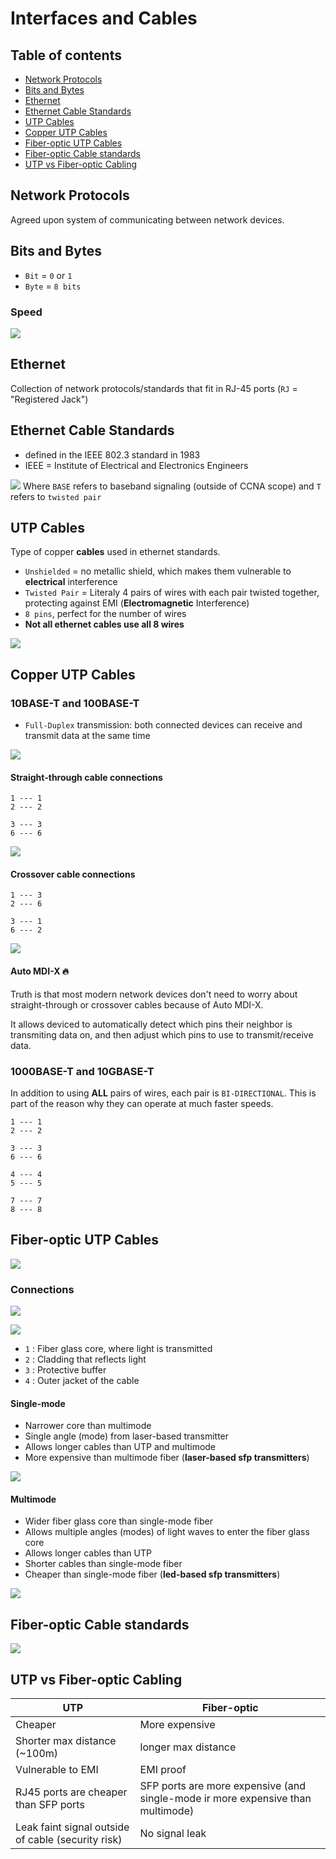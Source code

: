 # Interfaces and Cables


## Table of contents
* [Network Protocols](#network-protocols)
* [Bits and Bytes](#bits-and-bytes)
* [Ethernet](#ethernet)
* [Ethernet Cable Standards](#ethernet-cable-standards)
* [UTP Cables](#utp-cables)
* [Copper UTP Cables](#copper-utp-cables)
* [Fiber-optic UTP Cables](#fiber-optic-utp-cables)
* [Fiber-optic Cable standards](#fiber-optic-cable-standards)
* [UTP vs Fiber-optic Cabling](#utp-vs-fiber-optic-cabling)


## Network Protocols

Agreed upon system of communicating between network devices.

## Bits and Bytes

* `Bit` = `0` or `1`
* `Byte` = `8 bits`

### Speed

![](docs/bits_n_bytes.png)

## Ethernet

Collection of network protocols/standards that fit in RJ-45 ports (`RJ` = "Registered Jack")

## Ethernet Cable Standards

* defined in the IEEE 802.3 standard in 1983
* IEEE = Institute of Electrical and Electronics Engineers

![](docs/copper_ethernet_standards.png)
Where `BASE` refers to baseband signaling (outside of CCNA scope) and `T` refers to `twisted pair`

## UTP Cables

Type of copper **cables** used in ethernet standards.

* `Unshielded` = no metallic shield, which makes them vulnerable to **electrical** interference
* `Twisted Pair` = Literaly 4 pairs of wires with each pair twisted together, protecting against EMI (**Electromagnetic** Interference)
* `8 pins`, perfect for the number of wires
* **Not all ethernet cables use all 8 wires**

![](docs/utp_cables_used_wires.png)

## Copper UTP Cables

### 10BASE-T and 100BASE-T

* `Full-Duplex` transmission: both connected devices can receive and transmit data at the same time

![](docs/pins_chart_10base-t_100base-t.png)

#### Straight-through cable connections

```
1 --- 1
2 --- 2

3 --- 3
6 --- 6
```

![](docs/straight-through_pc_and_switch.png)

#### Crossover cable connections

```
1 --- 3
2 --- 6

3 --- 1
6 --- 2
```

![](docs/crossover_router_and_router.png)

#### **Auto MDI-X** 🔥
Truth is that most modern network devices don't need to worry about straight-through or crossover cables because of Auto MDI-X.

It allows deviced to automatically detect which pins their neighbor is transmiting data on, and then adjust which pins to use to transmit/receive data.


### 1000BASE-T and 10GBASE-T

In addition to using **ALL** pairs of wires, each pair is `BI-DIRECTIONAL`. This is part of the reason why they can operate at much faster speeds.

```
1 --- 1
2 --- 2

3 --- 3
6 --- 6

4 --- 4
5 --- 5

7 --- 7
8 --- 8
```

## Fiber-optic UTP Cables

![](docs/sfp_transceiver.png)

### Connections

![](docs/fiber_cable.png)

![](docs/fiber_optic_layers.png)
* `1` : Fiber glass core, where light is transmitted
* `2` : Cladding that reflects light
* `3` : Protective buffer
* `4` : Outer jacket of the cable

#### Single-mode

* Narrower core than multimode
* Single angle (mode) from laser-based transmitter
* Allows longer cables than UTP and multimode
* More expensive than    multimode fiber (**laser-based sfp transmitters**)

![](docs/single-mode_fiber.png)

#### Multimode

* Wider fiber glass core than single-mode fiber
* Allows multiple angles (modes) of light waves to enter the fiber glass core
* Allows longer cables than UTP
* Shorter cables than single-mode fiber
* Cheaper than single-mode fiber (**led-based sfp transmitters**)

![](docs/multimode_fiber.png)

## Fiber-optic Cable standards
![](docs/fiber_optic_standards.png)


## UTP vs Fiber-optic Cabling

| UTP | Fiber-optic |
| --- | --- |
| Cheaper | More expensive |
| Shorter max distance (~100m) | longer max distance |
| Vulnerable to EMI | EMI proof |
| RJ45 ports are cheaper than SFP ports | SFP ports are more expensive (and single-mode ir more expensive than multimode) |
| Leak faint signal outside of cable (security risk) | No signal leak |

